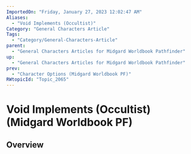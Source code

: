 ```yaml
---
ImportedOn: "Friday, January 27, 2023 12:02:47 AM"
Aliases:
  - "Void Implements (Occultist)"
Category: "General Characters Article"
Tags:
  - "Category/General-Characters-Article"
parent:
  - "General Characters Articles for Midgard Worldbook Pathfinder"
up:
  - "General Characters Articles for Midgard Worldbook Pathfinder"
prev:
  - "Character Options (Midgard Worldbook PF)"
RWtopicId: "Topic_2065"
---
```

# Void Implements (Occultist) (Midgard Worldbook PF)
## Overview
